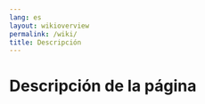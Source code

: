 ```yaml
---
lang: es
layout: wikioverview
permalink: /wiki/
title: Descripción
---
```

# Descripción de la página
